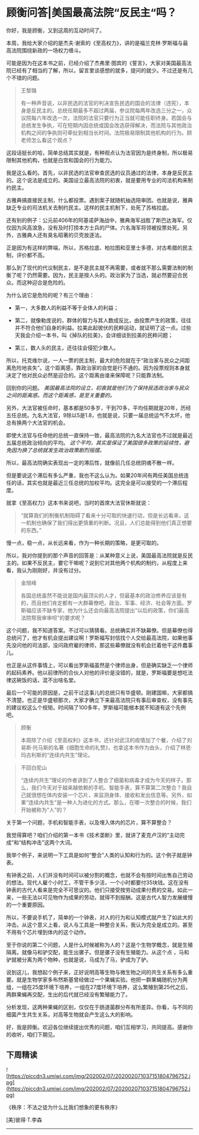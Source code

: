 # 顾衡问答|美国最高法院“反民主“吗？

你好，我是顾衡，又到这周的互动时间了。

本周，我给大家介绍的是杰夫·谢索的《至高权力》，讲的是福兰克林·罗斯福与最高法院围绕新政的一场权力缠斗。

可能是因为在这本书之前，已经介绍了杰弗里·图宾的《誓言》，大家对美国最高法院已经有了相当的了解，所以，留言里谈感想的就多，提问的就少。不过还是有几个不错的问题。

> 王黎璐
> 
> 有一种声音说，以非民选的法官的判决宣告民选的国会的法律（违宪），本身是反民主的。总统任期最多不超过两届，参议院每两年改选三分之一，众议院每六年改选一次，法院的法官只要行为正当就可能任职终身。若国会与总统发生争执，可在短期内因总统或国会改选获得解决，而法院与其他政治机构之间的争执则可牵扯到相当长时间。法院极易限制其他机构的行为。顾老师怎么看这个观点？

这段话挺长的哈，简单总结其实就是，有种观点认为法官因为是终身制，所以极易限制其他机构，也就是白宫和国会的行为能力。

我是这么看的。首先，以非民选的法官审查民选的议员通过的法律，本身是反民主的。这个说法是成立的。美国设立最高法院的初衷，就是要用专业的司法机构来制约民主。

古雅典搞直接民主制，什么都投票。遇到案子就随机抽选陪审团。也就是说，雅典缺乏专业的司法机关去制约民主。这样的民主机制下，处死了苏格拉底。

还有别的例子：公元前406年的阿基诺萨海战中，雅典海军战胜了斯巴达海军。仅仅因为风高浪急，没有及时打捞本方士兵的尸体。六名海军将领被投票处死。另外，古雅典人还有臭名昭著的贝壳放逐法。

正是因为有这样的弊端，所以，苏格拉底、柏拉图和亚里士多德，对古希腊的民主制，评价都不高。

那么到了现代的代议制民主，是不是民主就不再需要，或者就不那么需要法制的制衡了呢？仍然需要。因为，民主是按人头的。政治家为了当选，就必然要迎合民众。而这种迎合是危险的。

为什么说它是危险的呢？有三个理由：

* 第一，大多数人的利益不等于全体人的利益；

* 第二，就像勒庞说的，群体的智力与其人数成反比，由投票产生的政策，往往并不符合他们自身的利益。拉美此起彼伏的民粹运动，就证明了这一点。过些天我会介绍一本书，叫《掉队的拉美》，会详细谈到拉美的民粹问题；

* 第三，数人头的民主，还往往会侵犯少数人。

所以，托克维尔说，一人一票的民主制，最大的危险就在于“政治家与民众之间距离危险地丧失”。这个距离感，靠政治家的自觉是行不通的。因为投票规则本身就决定了他对民众必然是迎合的。这个距离由谁来保障呢？只能靠法制。

回到你的问题。 *美国最高法院的设立，初衷就是他们为了保持民选政治家与民众之间的距离感。而这个距离感，是至关重要的。*

另外，大法官被任命时，基本都是50多岁，干到70多，平均任期就是20年，历经五任总统。九名大法官，9除以5是1.8，也就是说，只要一届总统运气不太坏，他总有换两个大法官的机会。

即使大法官与任命他的总统一直保持一致，最高法院的九名大法官也不过就是最近五届总统政治倾向的平均。 *这个平均，其实是保证了美国很多政策的延续性，避免因为换了总统就发生政治政策剧烈摇摆。*

所以，最高法院确实表现出一定的滞后性，就像前几任总统阴魂不散一样。

但是要说这个滞后有多么严重，我也不这么认为。如果20年间有两任美国总统连任的话，其实也就是最近三任总统的加权平均。这完全是可以接受的一个滞后程度。

就拿《至高权力》这本书来说吧，当时的首席大法官休斯就说：

> “就算我们的制衡机制阻碍了看来十分可取的快速行动，但是长远看来，这一机制也确保了我们得出更慎重的判断。况且，人们总能得到他们真正想要的东西。”

慢一点，稳一点，从长远来看，作为一种长期的策略，是更可取的。

所以，我对你提到的那个声音的回答是：从某种意义上说，美国最高法院就是反民主的。如果不反民主，要它干嘛呢？说到它对其他两个机构的制约，从程度上来看，我认为刚刚好，并没有过分。

> 金旭峰
> 
> 各国总统虽然不能说是国内最顶尖的人才，但最基本的政治修养应该是有的，而且他们肯定都有一大群幕僚吧，政治、军事、经济、社会等方面。罗斯福应该不缺专家，他为什么还会向最高法院提出“以后的政策，你们最高法院帮我审审呗”的要求呢？

这个问题，我不知道答案。不过可以猜猜看。总统确实并不缺幕僚。但是幕僚也得总统问了，他才有机会提出建议啊！罗斯福写封信找个人交给最高法院，如果他事先没问他的司法部，没问政府雇的律师，那这些幕僚就没有机会拦着他干这件蠢事儿。

也正是从这件事情上，可以看出罗斯福虽然是个律师出身，但是确实缺乏一个律师的起码素养。他以前律所的合伙人对他的评价是没错的，就是，罗斯福要是想吃法律这碗饭的话，混不出啥名堂。

最后一个可能的原因是，之前干过这事儿的总统只有华盛顿。刚建国嘛，大家都搞不清楚。也正是华盛顿那次，大家才确立下来最高法院只有事后审查权，没有事先的建议权这么个规矩。时间隔了100多年，罗斯福可能根本就不知道有这个先例吧。

> 顾衡
> 
> 本周除了介绍《至高权利》这本书，还针对武汉的疫情加了个餐，介绍了刘易斯·托马斯的名著《细胞生命的礼赞》，也拿这本书作为由头，介绍了林恩·玛古利斯的“连续内共生”理论。

> 不回白驼山
> 
> “连续内共生”理论的作者讲到了人整合了细菌和病毒才成为今天的样子。那么，我们今天对于越来越依赖的手机、智能手表，算不算第二次整合？我自己就很想在体内安装一个芯片，来监测身体、接收和发出信息等。另外，如果“连续内共生”是一种人为进化的方式。那么，在哪一次整合的时候，我们开始被称为“人”的？

关于第一个问题，手机和智能手表，以及埋入体内的芯片，算不算整合？

我觉得算吧？咱们介绍的第一本书《技术垄断》里，就讲了麦克卢汉的“主动完成”和“结构冲击”这两个大词。

我举个例子，来说明一下工具是如何“整合”人类的认知和行为的。这个例子就是钟表。

有钟表之前，人们并没有时间可以被分割的概念，也就不会有按时间出售自己劳动的想法。现代人雇个小时工，不管干多少活，一个小时都要付35块钱。这在没有钟表的古代人看来是完全不可思议的。他们只接受按劳动成果付费的交易。如此一来，一些无法以可见物作为成果的劳动，就得不到报酬。这是古代人智力发展缓慢的一个重要原因。

所以，不要说手机了，简单的一个钟表，对人的行为和认知模式就产生了如此大的冲击。从这个意义上看，说人与工具是一种整合关系，我认为完全是成立的。甚至不用有个芯片埋到体内的这个动作。

至于你说的第二个问题，人是什么时候被称为人的？这是个生物学概念，就是生殖隔离。就像马和驴交配，能生出骡子。但是骡子没有生殖能力。从这个点 ，马和驴就被分离为两个物种，也就是说，马成为了马，驴成为了驴。

说到这儿，我想起个例子来，正好说明高等生物与微生物之间的共生关系有多么重要。就是生物学家多布然斯基曾经做过一个果蝇实验。他把一群果蝇随机分为两组，一组在25度环境下培养，一组在27度环境下培养，这么繁殖到第25代之后，两群果蝇再交配，生出的后代就已经没有繁殖能力了。

分析发现，这两种果蝇的区别，仅仅在于肠道菌群分布有所差异。你看，与不同的细菌产生共生关系，对高等生物就会产生这么大的影响。

好，我是顾衡。欢迎各位继续提出优秀的问题，咱们互相学习，共同提高。感谢你的收听，咱们下期见。

## 下周精读

![https://piccdn3.umiwi.com/img/202002/07/202002071037151804796752.jpg](https://piccdn3.umiwi.com/img/202002/07/202002071037151804796752.jpg)

《秩序：不法之徒为什么比我们想象的更有秩序》

[美]彼得·T.李森

---
